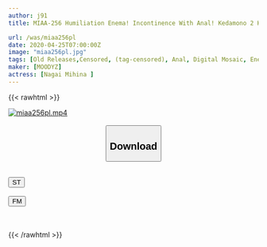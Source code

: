 ```yaml
---
author: j91
title: MIAA-256 Humiliation Enema! Incontinence With Anal! Kedamono 2 Hole Fuck! Class Chair Mihina Who Continued To Fuck Anal

url: /was/miaa256pl
date: 2020-04-25T07:00:00Z
image: "miaa256pl.jpg"
tags: [Old Releases,Censored, (tag-censored), Anal, Digital Mosaic, Enema, School Girls, Solowork]
maker: [MOODYZ]
actress: [Nagai Mihina ]
---
```



{{< rawhtml >}}

<div class="video" data-videoid="z180DYRq68So61">
    <a href="javascript:;">
        <img src="/was/miaa256pl/miaa256pl.jpg" width="WIDTH" height="HEIGHT" alt="miaa256pl.mp4" loading="lazy">
    </a>
</div>

<script type="text/javascript" src="https://j91.asia/asset/on-demand-st.js"></script>

<br>
  <link rel="stylesheet" href="https://j91.asia/asset/bs5.css">
  
  <center>
  <button class="btn btn-primary" type="button" data-bs-toggle="collapse" data-bs-target=".multi-collapse" aria-expanded="false" aria-controls="multiCollapseExample1 multiCollapseExample2"><h2>Download</h2></button></center>
</p>
<div class="row">
  <div class="col">
    <div class="collapse multi-collapse" id="multiCollapseExample1">
      <div class="card card-body">
	      	      <br>
<div class="buttons">  
<a href="https://streamtape.to/v/z180DYRq68So61" target="_blank"><button class="btn-hover color-3"><i class="fa fa-download"></i> ST</button></a></div>
    </div>
  </div>
</div>
  <div class="col">
    <div class="collapse multi-collapse" id="multiCollapseExample2">
      <div class="card card-body">
	      <br>
<div class="buttons">
    <a href="https://filemoon.sx/d/6gkerxtyiiy2" target="_blank"><button class="btn-hover color-8"><i class="fa fa-download"></i> FM</button></a></div>
<br><br>
      </div>
    </div>
  </div>
</div>

{{< /rawhtml >}}